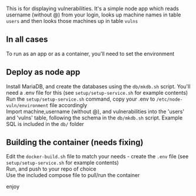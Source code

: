 This is for displaying vulnerabilities. It's a simple node app which reads username (without @) from your login, looks up machine names in table `users` and then looks those machines up in table `vulns`

## In all cases
To run as an app or as a container, you'll need to set the environment  

## Deploy as node app
Install MariaDB, and create the databases using the `db/mkdb.sh` script. You'll need a .env file for this (see `setup/setup-service.sh` for example contents)   
Run the `setup/setup-service.sh` command, copy your .env to `/etc/node-vuln/environment` file accordingly  
Import machine,username (without @), and vulnerabilities into the 'users' and 'vulns' table, following the schema in the `db/mkdb.sh` script. Example SQL is included in the `db/` folder  


## Building the container (needs fixing)
Edit the `docker-build.sh` file to match your needs - create the `.env` file (see `setup/setup-service.sh` for example contents)  
Run, and push to your repo of choice  
Use the included compose file to pull/run the container  

enjoy
